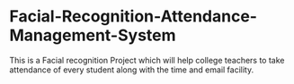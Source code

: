 # Facial-Recognition-Attendance-Management-System
This is a Facial recognition Project which will help college teachers to take attendance of every student along with the time and email facility.

